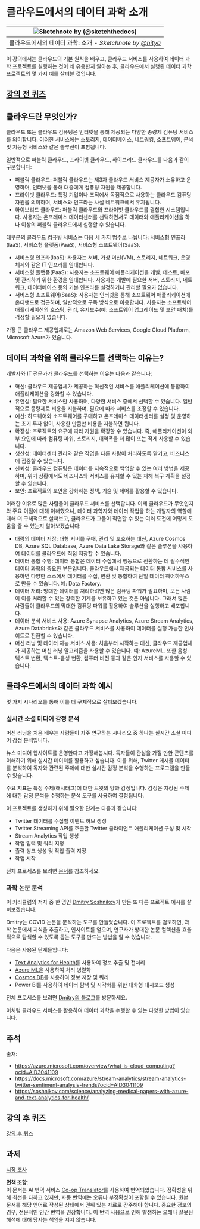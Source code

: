 <!--
CO_OP_TRANSLATOR_METADATA:
{
  "original_hash": "408c55cab2880daa4e78616308bd5db7",
  "translation_date": "2025-08-24T13:07:41+00:00",
  "source_file": "5-Data-Science-In-Cloud/17-Introduction/README.md",
  "language_code": "ko"
}
-->
# 클라우드에서의 데이터 과학 소개

|![ Sketchnote by [(@sketchthedocs)](https://sketchthedocs.dev) ](../../sketchnotes/17-DataScience-Cloud.png)|
|:---:|
| 클라우드에서의 데이터 과학: 소개 - _Sketchnote by [@nitya](https://twitter.com/nitya)_ |

이 강의에서는 클라우드의 기본 원칙을 배우고, 클라우드 서비스를 사용하여 데이터 과학 프로젝트를 실행하는 것이 왜 유용한지 알아본 후, 클라우드에서 실행된 데이터 과학 프로젝트의 몇 가지 예를 살펴볼 것입니다.

## [강의 전 퀴즈](https://purple-hill-04aebfb03.1.azurestaticapps.net/quiz/32)

## 클라우드란 무엇인가?

클라우드 또는 클라우드 컴퓨팅은 인터넷을 통해 제공되는 다양한 종량제 컴퓨팅 서비스를 의미합니다. 이러한 서비스에는 스토리지, 데이터베이스, 네트워킹, 소프트웨어, 분석 및 지능형 서비스와 같은 솔루션이 포함됩니다.

일반적으로 퍼블릭 클라우드, 프라이빗 클라우드, 하이브리드 클라우드를 다음과 같이 구분합니다:

* 퍼블릭 클라우드: 퍼블릭 클라우드는 제3자 클라우드 서비스 제공자가 소유하고 운영하며, 인터넷을 통해 대중에게 컴퓨팅 자원을 제공합니다.
* 프라이빗 클라우드: 특정 기업이나 조직에서 독점적으로 사용하는 클라우드 컴퓨팅 자원을 의미하며, 서비스와 인프라는 사설 네트워크에서 유지됩니다.
* 하이브리드 클라우드: 퍼블릭 클라우드와 프라이빗 클라우드를 결합한 시스템입니다. 사용자는 온프레미스 데이터센터를 선택하면서도 데이터와 애플리케이션을 하나 이상의 퍼블릭 클라우드에서 실행할 수 있습니다.

대부분의 클라우드 컴퓨팅 서비스는 다음 세 가지 범주로 나뉩니다: 서비스형 인프라(IaaS), 서비스형 플랫폼(PaaS), 서비스형 소프트웨어(SaaS).

* 서비스형 인프라(IaaS): 사용자는 서버, 가상 머신(VM), 스토리지, 네트워크, 운영 체제와 같은 IT 인프라를 임대합니다.
* 서비스형 플랫폼(PaaS): 사용자는 소프트웨어 애플리케이션을 개발, 테스트, 배포 및 관리하기 위한 환경을 임대합니다. 사용자는 개발에 필요한 서버, 스토리지, 네트워크, 데이터베이스 등의 기본 인프라를 설정하거나 관리할 필요가 없습니다.
* 서비스형 소프트웨어(SaaS): 사용자는 인터넷을 통해 소프트웨어 애플리케이션에 온디맨드로 접근하며, 일반적으로 구독 방식으로 이용합니다. 사용자는 소프트웨어 애플리케이션의 호스팅, 관리, 유지보수(예: 소프트웨어 업그레이드 및 보안 패치)를 걱정할 필요가 없습니다.

가장 큰 클라우드 제공업체로는 Amazon Web Services, Google Cloud Platform, Microsoft Azure가 있습니다.

## 데이터 과학을 위해 클라우드를 선택하는 이유는?

개발자와 IT 전문가가 클라우드를 선택하는 이유는 다음과 같습니다:

* 혁신: 클라우드 제공업체가 제공하는 혁신적인 서비스를 애플리케이션에 통합하여 애플리케이션을 강화할 수 있습니다.
* 유연성: 필요한 서비스만 사용하며, 다양한 서비스 중에서 선택할 수 있습니다. 일반적으로 종량제로 비용을 지불하며, 필요에 따라 서비스를 조정할 수 있습니다.
* 예산: 하드웨어와 소프트웨어를 구매하고 온프레미스 데이터센터를 설정 및 운영하는 초기 투자 없이, 사용한 만큼만 비용을 지불하면 됩니다.
* 확장성: 프로젝트의 요구에 따라 자원을 확장할 수 있습니다. 즉, 애플리케이션이 외부 요인에 따라 컴퓨팅 파워, 스토리지, 대역폭을 더 많이 또는 적게 사용할 수 있습니다.
* 생산성: 데이터센터 관리와 같은 작업을 다른 사람이 처리하도록 맡기고, 비즈니스에 집중할 수 있습니다.
* 신뢰성: 클라우드 컴퓨팅은 데이터를 지속적으로 백업할 수 있는 여러 방법을 제공하며, 위기 상황에서도 비즈니스와 서비스를 유지할 수 있는 재해 복구 계획을 설정할 수 있습니다.
* 보안: 프로젝트의 보안을 강화하는 정책, 기술 및 제어를 활용할 수 있습니다.

이러한 이유로 많은 사람들이 클라우드 서비스를 선택합니다. 이제 클라우드가 무엇인지와 주요 이점에 대해 이해했으니, 데이터 과학자와 데이터 작업을 하는 개발자의 역할에 대해 더 구체적으로 살펴보고, 클라우드가 그들이 직면할 수 있는 여러 도전에 어떻게 도움을 줄 수 있는지 알아보겠습니다:

* 대량의 데이터 저장: 대형 서버를 구매, 관리 및 보호하는 대신, Azure Cosmos DB, Azure SQL Database, Azure Data Lake Storage와 같은 솔루션을 사용하여 데이터를 클라우드에 직접 저장할 수 있습니다.
* 데이터 통합 수행: 데이터 통합은 데이터 수집에서 행동으로 전환하는 데 필수적인 데이터 과학의 중요한 부분입니다. 클라우드에서 제공되는 데이터 통합 서비스를 사용하면 다양한 소스에서 데이터를 수집, 변환 및 통합하여 단일 데이터 웨어하우스로 만들 수 있습니다. 예: Data Factory.
* 데이터 처리: 방대한 데이터를 처리하려면 많은 컴퓨팅 파워가 필요하며, 모든 사람이 이를 처리할 수 있는 강력한 기계를 보유하고 있는 것은 아닙니다. 그래서 많은 사람들이 클라우드의 막대한 컴퓨팅 파워를 활용하여 솔루션을 실행하고 배포합니다.
* 데이터 분석 서비스 사용: Azure Synapse Analytics, Azure Stream Analytics, Azure Databricks와 같은 클라우드 서비스를 사용하여 데이터를 실행 가능한 인사이트로 전환할 수 있습니다.
* 머신 러닝 및 데이터 지능 서비스 사용: 처음부터 시작하는 대신, 클라우드 제공업체가 제공하는 머신 러닝 알고리즘을 사용할 수 있습니다. 예: AzureML. 또한 음성-텍스트 변환, 텍스트-음성 변환, 컴퓨터 비전 등과 같은 인지 서비스를 사용할 수 있습니다.

## 클라우드에서의 데이터 과학 예시

몇 가지 시나리오를 통해 이를 더 구체적으로 살펴보겠습니다.

### 실시간 소셜 미디어 감정 분석
머신 러닝을 처음 배우는 사람들이 자주 연구하는 시나리오 중 하나는 실시간 소셜 미디어 감정 분석입니다.

뉴스 미디어 웹사이트를 운영한다고 가정해봅시다. 독자들이 관심을 가질 만한 콘텐츠를 이해하기 위해 실시간 데이터를 활용하고 싶습니다. 이를 위해, Twitter 게시물 데이터를 분석하여 독자와 관련된 주제에 대한 실시간 감정 분석을 수행하는 프로그램을 만들 수 있습니다.

주요 지표는 특정 주제(해시태그)에 대한 트윗의 양과 감정입니다. 감정은 지정된 주제에 대한 감정 분석을 수행하는 분석 도구를 사용하여 결정됩니다.

이 프로젝트를 생성하기 위해 필요한 단계는 다음과 같습니다:

* Twitter 데이터를 수집할 이벤트 허브 생성
* Twitter Streaming API를 호출할 Twitter 클라이언트 애플리케이션 구성 및 시작
* Stream Analytics 작업 생성
* 작업 입력 및 쿼리 지정
* 출력 싱크 생성 및 작업 출력 지정
* 작업 시작

전체 프로세스를 보려면 [문서](https://docs.microsoft.com/azure/stream-analytics/stream-analytics-twitter-sentiment-analysis-trends?WT.mc_id=academic-77958-bethanycheum&ocid=AID30411099)를 참조하세요.

### 과학 논문 분석
이 커리큘럼의 저자 중 한 명인 [Dmitry Soshnikov](http://soshnikov.com)가 만든 또 다른 프로젝트 예시를 살펴보겠습니다.

Dmitry는 COVID 논문을 분석하는 도구를 만들었습니다. 이 프로젝트를 검토하면, 과학 논문에서 지식을 추출하고, 인사이트를 얻으며, 연구자가 방대한 논문 컬렉션을 효율적으로 탐색할 수 있도록 돕는 도구를 만드는 방법을 알 수 있습니다.

다음은 사용된 단계들입니다:
* [Text Analytics for Health](https://docs.microsoft.com/azure/cognitive-services/text-analytics/how-tos/text-analytics-for-health?WT.mc_id=academic-77958-bethanycheum&ocid=AID3041109)를 사용하여 정보 추출 및 전처리
* [Azure ML](https://azure.microsoft.com/services/machine-learning?WT.mc_id=academic-77958-bethanycheum&ocid=AID3041109)을 사용하여 처리 병렬화
* [Cosmos DB](https://azure.microsoft.com/services/cosmos-db?WT.mc_id=academic-77958-bethanycheum&ocid=AID3041109)를 사용하여 정보 저장 및 쿼리
* Power BI를 사용하여 데이터 탐색 및 시각화를 위한 대화형 대시보드 생성

전체 프로세스를 보려면 [Dmitry의 블로그](https://soshnikov.com/science/analyzing-medical-papers-with-azure-and-text-analytics-for-health/)를 방문하세요.

이처럼 클라우드 서비스를 활용하여 데이터 과학을 수행할 수 있는 다양한 방법이 있습니다.

## 주석

출처:
* https://azure.microsoft.com/overview/what-is-cloud-computing?ocid=AID3041109  
* https://docs.microsoft.com/azure/stream-analytics/stream-analytics-twitter-sentiment-analysis-trends?ocid=AID3041109  
* https://soshnikov.com/science/analyzing-medical-papers-with-azure-and-text-analytics-for-health/  

## 강의 후 퀴즈

[강의 후 퀴즈](https://purple-hill-04aebfb03.1.azurestaticapps.net/quiz/33)

## 과제

[시장 조사](assignment.md)

**면책 조항**:  
이 문서는 AI 번역 서비스 [Co-op Translator](https://github.com/Azure/co-op-translator)를 사용하여 번역되었습니다. 정확성을 위해 최선을 다하고 있지만, 자동 번역에는 오류나 부정확성이 포함될 수 있습니다. 원본 문서를 해당 언어로 작성된 상태에서 권위 있는 자료로 간주해야 합니다. 중요한 정보의 경우, 전문적인 인간 번역을 권장합니다. 이 번역 사용으로 인해 발생하는 오해나 잘못된 해석에 대해 당사는 책임을 지지 않습니다.